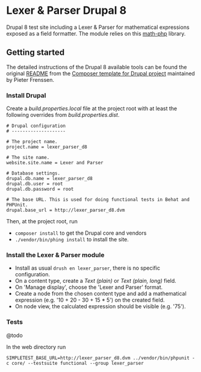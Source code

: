 # Lexer & Parser Drupal 8

Drupal 8 test site including a Lexer & Parser for mathematical expressions exposed as a field formatter.
The module relies on this [math-php](https://github.com/fubhy/math-php) library. 

## Getting started

The detailed instructions of the Drupal 8 available tools can be found the original [README](./README.md)
from the [Composer template for Drupal project](https://github.com/pfrenssen/drupal-project)
maintained by Pieter Frenssen.


### Install Drupal

Create a _build.properties.local_ file at the project root with
at least the following overrides  from _build.properties.dist_.

```
# Drupal configuration
# --------------------

# The project name.
project.name = lexer_parser_d8

# The site name.
website.site.name = Lexer and Parser

# Database settings.
drupal.db.name = lexer_parser_d8
drupal.db.user = root
drupal.db.password = root

# The base URL. This is used for doing functional tests in Behat and PHPUnit.
drupal.base_url = http://lexer_parser_d8.dvm
```

Then, at the project root, run

- `composer install` to get the Drupal core and vendors
- `./vendor/bin/phing install` to install the site.

### Install the Lexer & Parser module

- Install as usual `drush en lexer_parser`, there is no specific configuration.
- On a content type, create a _Text (plain)_ or _Text (plain, long)_ field.
- On 'Manage display', choose the 'Lexer and Parser' format.
- Create a node from the chosen content type and add a mathematical 
expression (e.g. '10 + 20 - 30 + 15 * 5') on the created field.
- On node view, the calculated expression should be visible (e.g. '75').

### Tests

@todo

In the web directory run

`SIMPLETEST_BASE_URL=http://lexer_parser_d8.dvm ../vendor/bin/phpunit -c core/ --testsuite functional --group lexer_parser`

